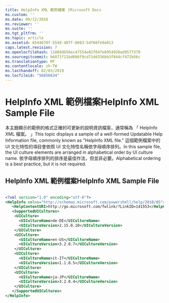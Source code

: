 ```yaml
---
title: HelpInfo XML 範例檔案 |Microsoft Docs
ms.custom: ''
ms.date: 09/12/2016
ms.reviewer: ''
ms.suite: ''
ms.tgt_pltfrm: ''
ms.topic: article
ms.assetid: 6544070f-5549-407f-8603-5df60fe9e013
caps.latest.revision: 7
ms.openlocfilehash: 11804db56ec47554e82f04fe6954920ad9577370
ms.sourcegitcommit: b6871f21bd666f9cd71dd336bb3f844cf472b56c
ms.translationtype: MT
ms.contentlocale: zh-TW
ms.lasthandoff: 02/03/2019
ms.locfileid: "56856634"
---
```

# <a name="helpinfo-xml-sample-file"></a><span data-ttu-id="c624e-102">HelpInfo XML 範例檔案</span><span class="sxs-lookup"><span data-stu-id="c624e-102">HelpInfo XML Sample File</span></span>

<span data-ttu-id="c624e-103">本主題顯示的範例的格式正確的可更新的說明資訊檔案，通常稱為 「 HelpInfo XML 檔案。 」</span><span class="sxs-lookup"><span data-stu-id="c624e-103">This topic displays a sample of a well-formed Updatable Help Information file, commonly known as "HelpInfo XML file."</span></span> <span data-ttu-id="c624e-104">這個範例檔案中的 UI 文化特性的項目會依照 UI 文化特性名稱依字母順序排列。</span><span class="sxs-lookup"><span data-stu-id="c624e-104">In this sample file, the UI culture elements are arranged in alphabetical order by UI culture name.</span></span> <span data-ttu-id="c624e-105">依字母順序排列的排序是最佳作法，但並非必要。</span><span class="sxs-lookup"><span data-stu-id="c624e-105">Alphabetical ordering is a best practice, but it is not required.</span></span>

## <a name="helpinfo-xml-sample-file"></a><span data-ttu-id="c624e-106">HelpInfo XML 範例檔案</span><span class="sxs-lookup"><span data-stu-id="c624e-106">HelpInfo XML Sample File</span></span>

```xml

<?xml version="1.0" encoding="utf-8"?>
<HelpInfo xmlns="http://schemas.microsoft.com/powershell/help/2010/05">
   <HelpContentURI>http://go.microsoft.com/fwlink/?LinkID=141553</HelpContentURI>
   <SupportedUICultures>
    <UICulture>
      <UICultureName>de-DE</UICultureName>
      <UICultureVersion>2.15.0.10</UICultureVersion>
    </UICulture>
    <UICulture>
      <UICultureName>en-US</UICultureName>
      <UICultureVersion>3.2.0.7</UICultureVersion>
    </UICulture>
    <UICulture>
      <UICultureName>it-IT</UICultureName>
      <UICultureVersion>1.1.0.5</UICultureVersion>
    </UICulture>
    <UICulture>
      <UICultureName>ja-JP</UICultureName>
      <UICultureVersion>3.2.0.4</UICultureVersion>
    </UICulture>
   </SupportedUICultures>
</HelpInfo>

```